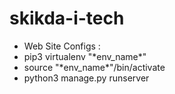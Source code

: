 # skikda-i-tech
<ul>
<li>
Web Site Configs :
</li>
<li>
pip3 virtualenv "*env_name*"
</li>
<li>
source "*env_name*"/bin/activate
</li>
<li>
python3 manage.py runserver 
</li>
